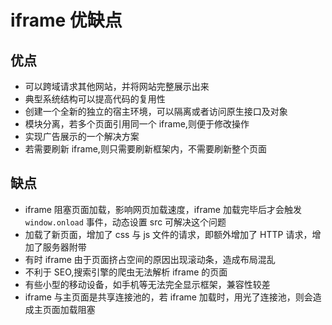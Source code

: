 # iframe 优缺点

## 优点

  * 可以跨域请求其他网站，并将网站完整展示出来
  * 典型系统结构可以提高代码的复用性
  * 创建一个全新的独立的宿主环境，可以隔离或者访问原生接口及对象
  * 模块分离，若多个页面引用同一个 iframe,则便于修改操作
  * 实现广告展示的一个解决方案
  * 若需要刷新 iframe,则只需要刷新框架内，不需要刷新整个页面

## 缺点

  * iframe 阻塞页面加载，影响网页加载速度，iframe 加载完毕后才会触发 `window.onload` 事件，动态设置 src 可解决这个问题
  * 加载了新页面，增加了 css 与 js 文件的请求，即额外增加了 HTTP 请求，增加了服务器附带
  * 有时 iframe 由于页面挤占空间的原因出现滚动条，造成布局混乱
  * 不利于 SEO,搜索引擎的爬虫无法解析 iframe 的页面
  * 有些小型的移动设备，如手机等无法完全显示框架，兼容性较差
  * iframe 与主页面是共享连接池的，若 iframe 加载时，用光了连接池，则会造成主页面加载阻塞
